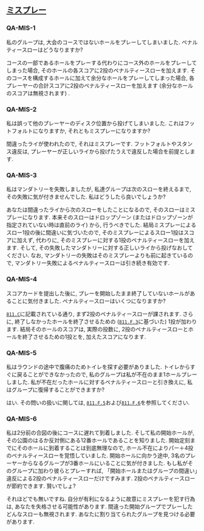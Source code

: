 ## [ミスプレー](811)

### QA-MIS-1
私のグループは,
大会のコースではないホールをプレーしてしまいました.
ペナルティースローはどうなりますか?

コースの一部であるホールをプレーする代わりにコース外のホールをプレーしてしまった場合,
そのホールの各スコアに2投のペナルティースローを加えます.
そのコースを構成するホールに加えて余分なホールをプレーしてしまった場合,
各プレーヤーの合計スコアに2投のペナルティースローを加えます
(余分なホールのスコアは無視されます)
.

### QA-MIS-2
私は誤って他のプレーヤーのディスク位置から投げてしまいました.
これはフットフォルトになりますか,
それともミスプレーになりますか?

間違ったライが使われたので,
それはミスプレーです.
フットフォルトやスタンス違反は,
プレーヤーが正しいライから投げたうえで違反した場合を前提とします.

### QA-MIS-3
私はマンダトリーを失敗しましたが,
私達グループは次のスローを終えるまで,
その失敗に気が付きませんでした.
私はどうしたら良いでしょうか?

あなたは間違ったライから次のスローをしたことになるので,
そのスローはミスプレーになります.
本来そのスローはドロップゾーン
(またはドロップゾーンが指定されていない時は直前のライ)
から,
行うべきでした.
結局ミスプレーによるスロー1投の後に間違いに気づいたので,
そのミスプレーによるスロー1投はスコアに加えず,
代わりに,
そのミスプレーに対する1投のペナルティースローを加えます.
そして,
その失敗したマンダトリーに対する正しいライから投げなおしてください.
なお,
マンダトリーの失敗はそのミスプレーよりも前に起きているので,
マンダトリー失敗によるペナルティースローは引き続き有効です.

### QA-MIS-4
スコアカードを提出した後に,
プレーを開始したまま終了していないホールがあることに気付きました.
ペナルティースローはいくつになりますか?

[`811.C`](811)に記載されている通り,
まず2投のペナルティースローが課されます.
さらに,
終了しなかったホールを終了させるための
([`811.F.3`](811)に基づいた)
1投が加わります.
結局そのホールのスコアは,
実際の投数に,
2投のペナルティースローとホールを終了させるための1投とを,
加えたスコアになります.

### QA-MIS-5
私はラウンドの途中で腹痛のためトイレを探す必要がありました.
トイレからすぐに戻ることができなかったので,
私のグループは私が不在のまま1ホールプレーしました.
私が不在だったホールに対するペナルティースローと引き換えに,
私はグループに復帰することができますか?

はい.
その問いの扱いに関しては,
[`811.F.5`](811)および[`811.F.6`](811)を参照してください.

### QA-MIS-6
私は2分前の合図の後にコースに遅れて到着しました.
そして私の開始ホールが,
その公園のはるか反対側にある12番ホールであることを知りました.
開始定刻までにそのホールに到着することは到底無理なので,
ホール不在によりパー＋4投のペナルティースローを覚悟していました.
開始ホールに向かう途中,
3名のプレーヤーからなるグループが3番ホールにいることに気が付きました.
もし私がそのグループに加わり彼らとプレーすれば,
「開始ホールまたはグループの間違い」違反による2投のペナルティースローだけですみます.
2投のペナルティースローが節約できます.
賢いでしょ?

それほどでも無いですね.
自分が有利になるように故意にミスプレーを犯す行為は,
あなたを失格させる可能性があります.
間違った開始グループでプレーしたどんなスローも無視されます.
あなたに割り当てられたグループを見つける必要があります.
